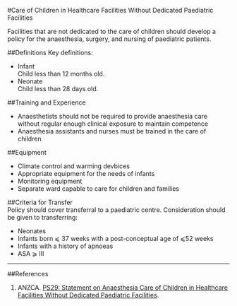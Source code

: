 #Care of Children in Healthcare Facilities Without Dedicated Paediatric Facilities

Facilities that are not dedicated to the care of children should develop a policy for the anaesthesia, surgery, and nursing of paediatric patients.

##Definitions
Key definitions:
* Infant  
Child less than 12 months old.
* Neonate  
Child less than 28 days old.

##Training and Experience
* Anaesthetists should not be required to provide anaesthesia care without regular enough clinical exposure to maintain competence
* Anaesthesia assistants and nurses must be trained in the care of children

##Equipment
* Climate control and warming devbices
* Appropriate equipment for the needs of infants
* Monitoring equipment
* Separate ward capable to care for children and families

##Criteria for Transfer  
Policy should cover transferral to a paediatric centre. Consideration should be given to transferring:
* Neonates
* Infants born ⩽ 37 weeks with a post-conceptual age of ⩽52 weeks
* Infants with a history of apnoeas
* ASA ⩾ III
---

##References
1. ANZCA. [PS29: Statement on Anaesthesia Care of Children in Healthcare Facilities Without Dedicated Paediatric Facilities](http://www.anzca.edu.au/Documents/ps29-2008-statement-on-anaesthesia-care-of-childre.pdf).